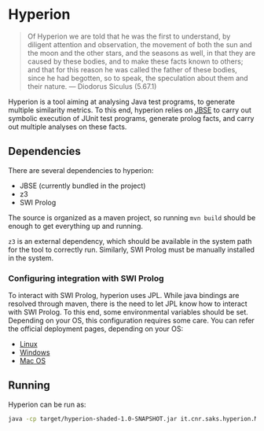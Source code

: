 # Hyperion

> Of Hyperion we are told that he was the first to understand, by diligent attention and observation, the movement of both the sun and the moon and the other stars, and the seasons as well, in that they are caused by these bodies, and to make these facts known to others; and that for this reason he was called the father of these bodies, since he had begotten, so to speak, the speculation about them and their nature.
>  — Diodorus Siculus (5.67.1)

Hyperion is a tool aiming at analysing Java test programs, to generate multiple similarity metrics. To this end, hyperion relies on [JBSE](https://github.com/pietrobraione/jbse) to carry out symbolic execution of JUnit test programs, generate prolog facts, and carry out multiple analyses on these facts.

## Dependencies

There are several dependencies to hyperion:

* JBSE (currently bundled in the project)
* z3
* SWI Prolog

The source is organized as a maven project, so running `mvn build` should be enough to get everything up and running.

`z3` is an external dependency, which should be available in the system path for the tool to correctly run. Similarly,
SWI Prolog must be manually installed in the system.

### Configuring integration with SWI Prolog

To interact with SWI Prolog, hyperion uses JPL. While java bindings are resolved through maven, there is the need to
let JPL know how to interact with SWI Prolog. To this end, some environmental variables should be set. Depending on your
OS, this configuration requires some care. You can refer the official deployment pages, depending on your OS:

* [Linux](https://jpl7.org/DeploymentLinux)
* [Windows](https://jpl7.org/DeploymentWindows)
* [Mac OS](https://jpl7.org/DeploymentMacos)


## Running

Hyperion can be run as:

```bash
java -cp target/hyperion-shaded-1.0-SNAPSHOT.jar it.cnr.saks.hyperion.Main <path to test classes> <path to SUT classes> [additional path to add in classpath]
```
